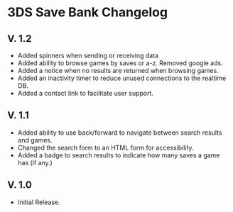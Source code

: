 # 3DS Save Bank Changelog

## V. 1.2
 - Added spinners when sending or receiving data
 - Added ability to browse games by saves or a-z. Removed google ads.
 - Added a notice when no results are returned when browsing games.
 - Added an inactivity timer to reduce unused connections to the realtime DB.
 - Added a contact link to facilitate user support.

## V. 1.1
 - Added ability to use back/forward to navigate between search results and games.
 - Changed the search form to an HTML form for accessibility.
 - Added a badge to search results to indicate how many saves a game has (if any.)

## V. 1.0
 - Initial Release.
